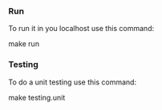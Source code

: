 ### Run

To run it in you localhost use this command:

make run


### Testing

To do a unit testing use this command:

make testing.unit




